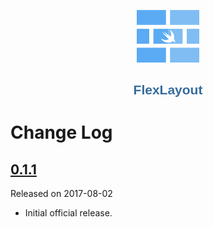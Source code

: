 <p align="center">
	<img src="docs/images/flexlayout-logo-2.png" alt="FlexLayout and PinLayout Performance" width=100/>
</p>

<h1 align="center" style="color: #376C9D; font-family: Arial Black, Gadget, sans-serif; font-size: 1.5em">FlexLayout</h1>


# Change Log

## [0.1.1](https://github.com/lucdion/FlexLayout/releases/tag/0.1.1)
Released on 2017-08-02

* Initial official release.